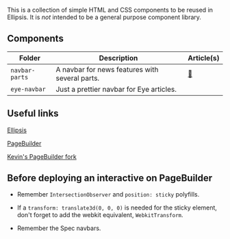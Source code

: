 This is a collection of simple HTML and CSS components to be reused in Ellipsis. It is _not_ intended to be a general purpose component library.

## Components

| Folder | Description | Article(s) |
|--------|-------------|------------|
| `navbar-parts` | A navbar for news features with several parts. | [🔗](https://www.columbiaspectator.com/news-features/2019/04/11/up-against-the-invincible-a-professor-was-convicted-of-sexual-misconduct-why-is-he-still-on-campus-2/) | 
| `eye-navbar` | Just a prettier navbar for Eye articles. | |

## Useful links

[Ellipsis](https://spectator.arcpublishing.com/ellipsis)

[PageBuilder](https://spectator.arcpublishing.com/pb/admin/app/browse/pages.html)

[Kevin's PageBuilder fork](https://github.com/kevinl94303/Spectator-PageBuilder-Features)

## Before deploying an interactive on PageBuilder

* Remember `IntersectionObserver` and `position: sticky` polyfills.

* If a `transform: translate3d(0, 0, 0)` is needed for the sticky element, don't forget to add the webkit equivalent, `WebkitTransform`.

* Remember the Spec navbars.
